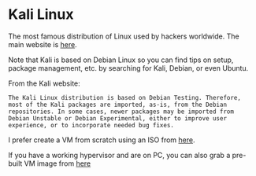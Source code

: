 # Kali Linux

The most famous distribution of Linux used by hackers worldwide. The main website is [here](https://www.kali.org/).

Note that Kali is based on Debian Linux so you can find tips on setup, package management, etc. by searching for Kali, Debian, or even Ubuntu.

From the Kali website:


```The Kali Linux distribution is based on Debian Testing. Therefore, most of the Kali packages are imported, as-is, from the Debian repositories. In some cases, newer packages may be imported from Debian Unstable or Debian Experimental, either to improve user experience, or to incorporate needed bug fixes.```

I prefer create a VM from scratch using an ISO from [here](https://www.kali.org/get-kali/#kali-installer-images).

If you have a working hypervisor and are on PC, you can also grab a pre-built VM image from [here](https://www.kali.org/get-kali/#kali-virtual-machines)